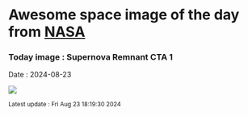 
# Awesome space image of the day from [NASA](https://api.nasa.gov/)

### Today image : Supernova Remnant CTA 1
Date : 2024-08-23

![](https://apod.nasa.gov/apod/image/2408/CTA1_15_75_Lelu1024.jpg)

<small>Latest update : Fri Aug 23 18:19:30 2024</small>
        
